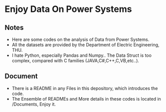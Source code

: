 
# Enjoy Data On Power Systems
## Notes
- Here are some codes on the analysis of Data from Power Systems. 
- All the datasets are provided by the Department of Electric Engineering, THU.
- I hate Python, especially Pandas and Numpy.. The Data Struct is too complex, compared with C families (JAVA,C#,C++,C,VB,etc..).

## Document
- There is a README in any Files in this depository, which introduces the code.
- The Ensemble of READMEs and More details in these codes is located in /Documents, Enjoy it.







